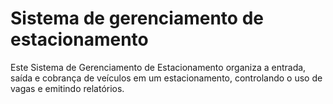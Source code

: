 # Sistema de gerenciamento de estacionamento
Este Sistema de Gerenciamento de Estacionamento organiza a entrada, saída e cobrança de veículos em um estacionamento, controlando o uso de vagas e emitindo relatórios.
